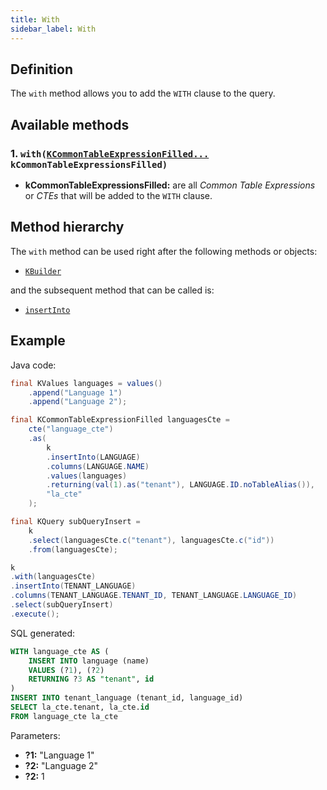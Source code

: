 ```yaml
---
title: With
sidebar_label: With
---
```


## Definition

The `with` method allows you to add the `WITH` clause to the query.

## Available methods

### 1. `with(`[`KCommonTableExpressionFilled...`](/docs/misc/cte) `kCommonTableExpressionsFilled)`

- **kCommonTableExpressionsFilled:** are all _Common Table Expressions_ or _CTEs_ that will be added to the `WITH` clause.

## Method hierarchy

The `with` method can be used right after the following methods or objects:

- [`KBuilder`](/docs/get-started/installation/springboot-jdbc#ready-to-use)

and the subsequent method that can be called is:

- [`insertInto`](/docs/insert-statement/insert-into/)

## Example

Java code:

```java
final KValues languages = values()
    .append("Language 1")
    .append("Language 2");

final KCommonTableExpressionFilled languagesCte = 
    cte("language_cte")
    .as(
        k
        .insertInto(LANGUAGE)
        .columns(LANGUAGE.NAME)
        .values(languages)
        .returning(val(1).as("tenant"), LANGUAGE.ID.noTableAlias()),
        "la_cte"
    );

final KQuery subQueryInsert = 
    k
    .select(languagesCte.c("tenant"), languagesCte.c("id"))
    .from(languagesCte);

k
.with(languagesCte)
.insertInto(TENANT_LANGUAGE)
.columns(TENANT_LANGUAGE.TENANT_ID, TENANT_LANGUAGE.LANGUAGE_ID)
.select(subQueryInsert)
.execute();
```

SQL generated:

```sql
WITH language_cte AS (
    INSERT INTO language (name)
    VALUES (?1), (?2)
    RETURNING ?3 AS "tenant", id
)
INSERT INTO tenant_language (tenant_id, language_id)
SELECT la_cte.tenant, la_cte.id
FROM language_cte la_cte
```

Parameters:

- **?1:** "Language 1"
- **?2:** "Language 2"
- **?2:** 1